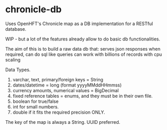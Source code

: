 # chronicle-db
Uses OpenHFT's Chronicle map as a DB implementation for a RESTful database.

WIP - but a lot of the features already allow to do basic db functionalities.

The aim of this is to build a raw data db that:
serves json responses when required,
can do sql like queries
can work with billions of records with cpu scaling

Data Types.
1. varchar, text, primary/foreign keys = String
2. dates/datetime = long (format yyyyMMddHHmmss)
3. currency amounts, numerical values = BigDecimal
4. fixed reference tables = enums, and they must be in their own file.
5. boolean for true/false
6. int for small numbers.
7. double if it fits the required precision ONLY.

The key of the map is always a String. UUID preferred.